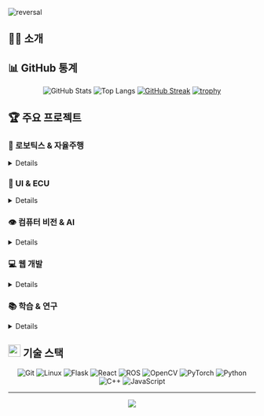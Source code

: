 ![reversal](https://capsule-render.vercel.app/api?type=rect&text=Developer&fontAlign=30&fontSize=30&desc=DongHyeon%20Yeo&descAlign=60&descAlignY=50&theme=radical)



## 🙋‍♂️ 소개

## 📊 GitHub 통계
<div align="center">
  
![GitHub Stats](https://github-readme-stats.vercel.app/api?username=yeodonghyeon1&show_icons=true&theme=radical)
![Top Langs](https://github-readme-stats.vercel.app/api/top-langs/?username=yeodonghyeon1&layout=compact&theme=radical)
[![GitHub Streak](https://github-readme-streak-stats.herokuapp.com/?user=yeodonghyeon1&theme=radical)](https://git.io/streak-stats)
[![trophy](https://github-profile-trophy.vercel.app/?username=yeodonghyeon1&theme=radical&row=1&column=6)](https://github.com/ryo-ma/github-profile-trophy)

</div>

## 🏆 주요 프로젝트

###  🤖 로보틱스 & 자율주행
<details>
  
  - [kupepper_ros](https://github.com/yeodonghyeon1/kupepper_ros) - Pepper 로봇 ROS 통합 시스템
    - SLAM 기반 자율 주행 및 네비게이션 구현 (gmapping, AMCL, DWA)
    - NAOqi 드라이버와 MoveIt! 통합으로 로봇 제어
    - 웹 인터페이스 기반 원격 제어 시스템
    - 다중 레이저 스캔 데이터 통합 및 깊이 이미지 변환

  - [ku2024](https://github.com/yeodonghyeon1/ku2024) - 자율운항 대회
    - ROS 기반 자율운항 구현
    - OpenCV 이미지 탐색
    
</details>

### 🚗 UI & ECU
<details>
  
- [ecu_blockbox](https://github.com/yeodonghyeon1/ecu_blockbox) - 자동차 ECU 블랙박스 프로젝트
  - CAN 통신 기반 차량 데이터 수집
  - 실시간 데이터 로깅 및 분석
  - ECU 상태 모니터링 시스템
    
</details>

### 👁️ 컴퓨터 비전 & AI
<details>
  
- [exp_project](https://github.com/yeodonghyeon1/exp_project) - 시각장애인용 식품 인식 앱
  - YOLOv8 기반 객체 탐지 시스템
  - CLOVA OCR로 유통기한 및 바코드 인식
  - Flask 기반 백엔드 서버 구현
  - Android 네이티브 앱 개발

- [USG_AI_Competition](https://github.com/yeodonghyeon1/USG_AI_Competition) - USG 제조혁신 AI 대회
  - VGG-NET 기반 수도 및 PCB 불량 검출
</details>

### 💻 웹 개발
<details>
  
- [web](https://github.com/yeodonghyeon1/web) - 웹 개발 프로젝트
  - Apache 웹 서버
  - JSP 프론트엔드
  - MySQl 데이터베이스
  - 과제 풀이 사이트
  
</details>

### 📚 학습 & 연구
<details>    
  
- [onmyown](https://github.com/yeodonghyeon1/onmyown) - 자기주도 학습
  - 알고리즘 문제 풀이
  - 새로운 기술 스택 학습
    
</details>

## <img src="https://media.giphy.com/media/jSKBmKkvo2dPQQtsR1/giphy.gif" width="25px"> 기술 스택

<div align="center">
  
![Git](https://img.shields.io/badge/Git-F05032?style=for-the-badge&logo=git&logoColor=white)
![Linux](https://img.shields.io/badge/Linux-FCC624?style=for-the-badge&logo=linux&logoColor=black)
![Flask](https://img.shields.io/badge/Flask-000000?style=for-the-badge&logo=flask&logoColor=white)
![React](https://img.shields.io/badge/React-61DAFB?style=for-the-badge&logo=react&logoColor=black)
![ROS](https://img.shields.io/badge/ROS-22314E?style=for-the-badge&logo=ros&logoColor=white)
![OpenCV](https://img.shields.io/badge/OpenCV-5C3EE8?style=for-the-badge&logo=opencv&logoColor=white)
![PyTorch](https://img.shields.io/badge/PyTorch-EE4C2C?style=for-the-badge&logo=pytorch&logoColor=white)
![Python](https://img.shields.io/badge/Python-3776AB?style=for-the-badge&logo=Python&logoColor=white)
![C++](https://img.shields.io/badge/C++-00599C?style=for-the-badge&logo=c%2B%2B&logoColor=white)
![JavaScript](https://img.shields.io/badge/JavaScript-F7DF1E?style=for-the-badge&logo=javascript&logoColor=black)


</div>

---
<div align="center">
  <img src="https://komarev.com/ghpvc/?username=yeodonghyeon1&color=blueviolet&style=for-the-badge">
</div>
